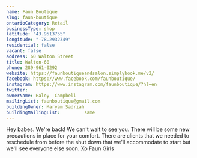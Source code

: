 ```yaml
---
name: Faun Boutique 
slug: faun-boutique
ontarioCategory: Retail
businessType: shop
latitude: "43.9513755"
longitude: "-78.2932349"
residential: false
vacant: false
address: 60 Walton Street
title: Walton-60
phone: 289-961-0292
website: https://faunboutiqueandsalon.simplybook.me/v2/
facebook: https://www.facebook.com/faunboutique/
instagram: https://www.instagram.com/faunboutique/?hl=en
twitter: 
ownerName: Haley  Campbell
mailingList: faunboutique@gmail.com 
buildingOwner: Maryam Sadriah
buildingMailingList:         same
---
```


Hey babes. We're back! We can't wait to see you. There will be some new precautions in place for your comfort. There are
clients that we needed to reschedule from before the shut down that we'll accommodate to start but we'll see everyone
else soon. Xo Faun Girls

